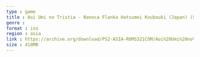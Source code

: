 ```yaml
---
type : game
title : Aoi Umi no Tristia - Nanoca Flanka Hatsumei Koubouki (Japan) (Shokai Genteiban)
genre : 
format : iso
region : asia
link : https://archive.org/download/PS2-ASIA-ROMS321COM/Aoi%20Umi%20no%20Tristia%20-%20Nanoca%20Flanka%20Hatsumei%20Koubouki%20%28Japan%29%20%28Shokai%20Genteiban%29.7z
size : 418MB
---
```

